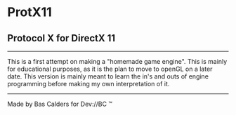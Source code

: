 # ProtX11
## Protocol X for DirectX 11

---
This is a first attempt on making a "homemade game engine". This is mainly for educational purposes, as it is the plan to move to openGL on a later date. This version is mainly meant to learn the in's and outs of engine programming before making my own interpretation of it.


---
Made by Bas Calders for Dev://BC :tm: 
